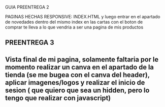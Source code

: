 GUIA PREENTREGA 2

PAGINAS HECHAS RESPONSIVE: INDEX.HTML y luego entrar en el apartado de novedades dentro del mismo index en las cartas con el boton de comprar te lleva a lo que vendria a ser una pagina de mis productos

## PREENTREGA 3

## Vista final de mi pagina, solamente faltaria por le momento realizar un canva en el apartado de la tienda (se me bugea con el canva del header), aplicar imagenes/logos y realizar el inicio de sesion ( que quiero que sea un hidden, pero lo tengo que realizar con javascript)
